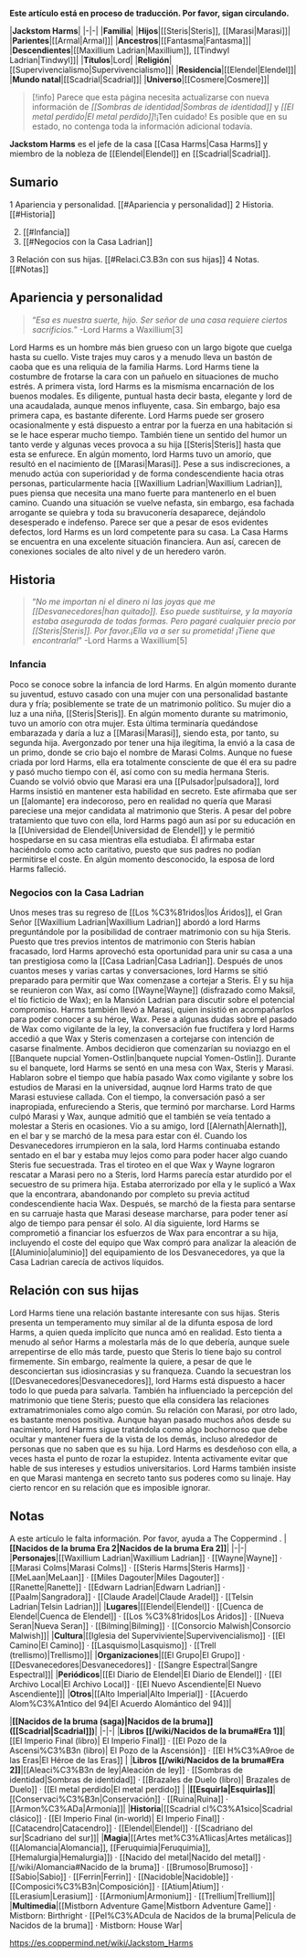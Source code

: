 **Este artículo está en proceso de traducción. Por favor, sigan circulando.**


|**Jackstom Harms**|
|-|-|
|**Familia**|
|**Hijos**|[[Steris\|Steris]], [[Marasi\|Marasi]]|
|**Parientes**|[[Armal\|Armal]]|
|**Ancestros**|[[Fantasma\|Fantasma]]|
|**Descendientes**|[[Maxillium Ladrian\|Maxillium]], [[Tindwyl Ladrian\|Tindwyl]]|
|**Títulos**|Lord|
|**Religión**|[[Supervivencialismo\|Supervivencialismo]]|
|**Residencia**|[[Elendel\|Elendel]]|
|**Mundo natal**|[[Scadrial\|Scadrial]]|
|**Universo**|[[Cosmere\|Cosmere]]|

> [!info] Parece que esta página necesita actualizarse con nueva información de *[[Sombras de identidad\|Sombras de identidad]]* y *[[El metal perdido\|El metal perdido]]*!¡Ten cuidado! Es posible que en su estado, no contenga toda la información adicional todavía.

**Jackstom Harms** es el jefe de la casa [[Casa Harms\|Casa Harms]] y miembro de la nobleza de [[Elendel\|Elendel]] en [[Scadrial\|Scadrial]].

## Sumario

1 Apariencia y personalidad. [[#Apariencia y personalidad]] 
2 Historia. [[#Historia]] 

2. [[#Infancia]] 
2. [[#Negocios con la Casa Ladrian]] 


3 Relación con sus hijas. [[#Relaci.C3.B3n con sus hijas]] 
4 Notas. [[#Notas]] 


## Apariencia y personalidad
>“*Esa es nuestra suerte, hijo. Ser señor de una casa requiere ciertos sacrificios.*”
\-Lord Harms a Waxillium[3]

Lord Harms es un hombre más bien grueso con un largo bigote que cuelga hasta su cuello. Viste trajes muy caros y a menudo lleva un bastón de caoba que es una reliquia de la familia Harms. Lord Harms tiene la costumbre de frotarse la cara con un pañuelo en situaciones de mucho estrés.
A primera vista, lord Harms es la mismísma encarnación de los buenos modales. Es diligente, puntual hasta decir basta, elegante y lord de una acaudalada, aunque menos influyente, casa. Sin embargo, bajo esa primera capa, es bastante diferente. Lord Harms puede ser grosero ocasionalmente y está dispuesto a entrar por la fuerza en una habitación si se le hace esperar mucho tiempo. También tiene un sentido del humor un tanto verde y algunas veces provoca a su hija [[Steris\|Steris]] hasta que esta se enfurece. En algún momento, lord Harms tuvo un amorío, que resultó en el nacimiento de [[Marasi\|Marasi]]. Pese a sus indiscreciones, a menudo actúa con superioridad y de forma condescendiente hacia otras personas, particularmente hacia [[Waxillium Ladrian\|Waxillium Ladrian]], pues piensa que necesita una mano fuerte para mantenerlo en el buen camino. Cuando una situación se vuelve nefasta, sin embargo, esa fachada arrogante se quiebra y toda su bravuconería desaparece, dejándolo desesperado e indefenso.
Parece ser que a pesar de esos evidentes defectos, lord Harms es un lord competente para su casa. La Casa Harms se encuentra en una excelente situación financiera. Aun así, carecen de conexiones sociales de alto nivel y de un heredero varón.

## Historia
>“*No me importan ni el dinero ni las joyas que me [[Desvanecedores\|han quitado]]. Eso puede sustituirse, y la mayoría estaba asegurada de todas formas. Pero pagaré cualquier precio por [[Steris\|Steris]]. Por favor.¡Ella va a ser su prometida! ¡Tiene que encontrarla!*”
\-Lord Harms a Waxillium[5]

### Infancia
Poco se conoce sobre la infancia de lord Harms. En algún momento durante su juventud, estuvo casado con una mujer con una personalidad bastante dura y fría; posiblemente se trate de un matrimonio político. Su mujer dio a luz a una niña, [[Steris\|Steris]]. En algún momento durante su matrimonio, tuvo un amorío con otra mujer. Esta última terminaría quedándose embarazada y daría a luz a [[Marasi\|Marasi]], siendo esta, por tanto, su segunda hija. Avergonzado por tener una hija ilegítima, la envió a la casa de un primo, donde se crio bajo el nombre de Marasi Colms. Aunque no fuese criada por lord Harms, ella era totalmente consciente de que él era su padre y pasó mucho tiempo con él, así como con su media hermana Steris.
Cuando se volvió obvio que Marasi era una [[Pulsador\|pulsadora]], lord Harms insistió en mantener esta habilidad en secreto. Este afirmaba que ser un [[alomante] era indecoroso, pero en realidad no quería que Marasi pareciese una mejor candidata al matrimonio que Steris. A pesar del pobre tratamiento que tuvo con ella, lord Harms pagó aun así por su educación en la [[Universidad de Elendel\|Universidad de Elendel]] y le permitió hospedarse en su casa mientras ella estudiaba. Él afirmaba estar haciéndolo como acto caritativo, puesto que sus padres no podían permitirse el coste. En algún momento desconocido, la esposa de lord Harms falleció.

### Negocios con la Casa Ladrian
Unos meses tras su regreso de [[Los %C3%81ridos\|los Áridos]], el Gran Señor [[Waxillium Ladrian\|Waxillium Ladrian]] abordó a lord Harms preguntándole por la posibilidad de contraer matrimonio con su hija Steris. Puesto que tres previos intentos de matrimonio con Steris habían fracasado, lord Harms aprovechó esta oportunidad para unir su casa a una tan prestigiosa como la [[Casa Ladrian\|Casa Ladrian]]. Después de unos cuantos meses y varias cartas y conversaciones, lord Harms se sitió preparado para permitir que Wax comenzase a cortejar a Steris. Él y su hija se reunieron con Wax, así como [[Wayne\|Wayne]] (disfrazado como Maksil, el tío ficticio de Wax); en la Mansión Ladrian para discutir sobre el potencial compromiso. Harms también llevó a Marasi, quien insistió en acompañarlos para poder conocer a su héroe, Wax. Pese a algunas dudas sobre el pasado de Wax como vigilante de la ley, la conversación fue fructífera y lord Harms accedió a que Wax y Steris comenzasen a cortejarse con intención de casarse finalmente. Ambos decidieron que comenzarían su noviazgo en el [[Banquete nupcial Yomen-Ostlin\|banquete nupcial Yomen-Ostlin]].
Durante su el banquete, lord Harms se sentó en una mesa con Wax, Steris y Marasi. Hablaron sobre el tiempo que había pasado Wax como vigilante y sobre los estudios de Marasi en la universidad, auqnue lord Harms trato de que Marasi estuviese callada. Con el tiempo, la conversación pasó a ser inapropiada, enfureciendo a Steris, que terminó por marcharse. Lord Harms culpó Marasi y Wax, aunque admitió que el también se veía tentado a molestar a Steris en ocasiones. Vio a su amigo, lord [[Alernath\|Alernath]], en el bar y se marchó de la mesa para estar con él. Cuando los Desvanecedores irrumpieron en la sala, lord Harms continuaba estando sentado en el bar y estaba muy lejos como para poder hacer algo cuando Steris fue secuestrada.
Tras el tiroteo en el que Wax y Wayne lograron rescatar a Marasi pero no a Steris, lord Harms parecía estar aturdido por el secuestro de su primera hija. Estaba aterrorizado por ella y le suplicó a Wax que la encontrara, abandonando por completo su previa actitud condescendiente hacia Wax. Después, se marchó de la fiesta para sentarse en su carruaje hasta que Marasi desease marcharse, para poder tener así algo de tiempo para pensar él solo. Al día siguiente, lord Harms se comprometió a financiar los esfuerzos de Wax para encontrar a su hija, incluyendo el coste del equipo que Wax compró para analizar la aleación de [[Aluminio\|aluminio]] del equipamiento de los Desvanecedores, ya que la Casa Ladrian carecía de activos líquidos.

## Relación con sus hijas
Lord Harms tiene una relación bastante interesante con sus hijas. Steris presenta un temperamento muy similar al de la difunta esposa de lord Harms, a quien queda implícito que nunca amó en realidad. Esto tienta a menudo al señor Harms a molestarla más de lo que debería, aunque suele arrepentirse de ello más tarde, puesto que Steris lo tiene bajo su control firmemente. Sin embargo, realmente la quiere, a pesar de que le desconciertan sus idiosincrasias y su franqueza. Cuando la secuestran los [[Desvanecedores\|Desvanecedores]], lord Harms está dispuesto a hacer todo lo que pueda para salvarla. También ha influenciado la percepción del matrimonio que tiene Steris; puesto que ella considera las relaciones extramatrimoniales como algo común.
Su relación con Marasi, por otro lado, es bastante menos positiva. Aunque hayan pasado muchos años desde su nacimiento, lord Harms sigue tratándola como algo bochornoso que debe ocultar y mantener fuera de la vista de los demás, incluso alrededor de personas que no saben que es su hija. Lord Harms es desdeñoso con ella, a veces hasta el punto de rozar la estupidez. Intenta activamente evitar que hable de sus intereses y estudios universitarios. Lord Harms también insiste en que Marasi mantenga en secreto tanto sus poderes como su linaje. Hay cierto rencor en su relación que es imposible ignorar.

## Notas

A este artículo le falta información. Por favor, ayuda a The Coppermind .
|**[[Nacidos de la bruma Era 2\|Nacidos de la bruma Era 2]]**|
|-|-|
|**Personajes**|[[Waxillium Ladrian\|Waxillium Ladrian]] · [[Wayne\|Wayne]] · [[Marasi Colms\|Marasi Colms]] · [[Steris Harms\|Steris Harms]] · [[MeLaan\|MeLaan]] · [[Miles Dagouter\|Miles Dagouter]] · [[Ranette\|Ranette]] · [[Edwarn Ladrian\|Edwarn Ladrian]] · [[Paalm\|Sangradora]] · [[Claude Aradel\|Claude Aradel]] · [[Telsin Ladrian\|Telsin Ladrian]]|
|**Lugares**|[[Elendel\|Elendel]] · [[Cuenca de Elendel\|Cuenca de Elendel]] · [[Los %C3%81ridos\|Los Áridos]] · [[Nueva Seran\|Nueva Seran]] · [[Bilming\|Bilming]] · [[Consorcio Malwish\|Consorcio Malwish]]|
|**Cultura**|[[Iglesia del Superviviente\|Supervivencialismo]] · [[El Camino\|El Camino]] · [[Lasquismo\|Lasquismo]] · [[Trell (trellismo)\|Trellismo]]|
|**Organizaciones**|[[El Grupo\|El Grupo]] · [[Desvanecedores\|Desvanecedores]] · [[Sangre Espectral\|Sangre Espectral]]|
|**Periódicos**|[[El Diario de Elendel\|El Diario de Elendel]] · [[El Archivo Local\|El Archivo Local]] · [[El Nuevo Ascendiente\|El Nuevo Ascendiente]]|
|**Otros**|[[Alto Imperial\|Alto Imperial]] · [[Acuerdo Alom%C3%A1ntico del 94\|El Acuerdo Alomántico del 94]]|

|**[[Nacidos de la bruma (saga)\|Nacidos de la bruma]] ([[Scadrial\|Scadrial]])**|
|-|-|
|**Libros [[/wiki/Nacidos de la bruma#Era 1]]**|[[El Imperio Final (libro)\| El Imperio Final]] · [[El Pozo de la Ascensi%C3%B3n (libro)\| El Pozo de la Ascensión]] · [[El H%C3%A9roe de las Eras\|El Héroe de las Eras]] |
|**Libros [[/wiki/Nacidos de la bruma#Era 2]]**|[[Aleaci%C3%B3n de ley\|Aleación de ley]] · [[Sombras de identidad\|Sombras de identidad]] · [[Brazales de Duelo (libro)\| Brazales de Duelo]] · [[El metal perdido\|El metal perdido]]  |
|**[[Esquirla\|Esquirlas]]**|[[Conservaci%C3%B3n\|Conservación]] · [[Ruina\|Ruina]] · [[Armon%C3%ADa\|Armonía]]|
|**Historia**|[[Scadrial cl%C3%A1sico\|Scadrial clásico]] · [[El Imperio Final (in-world)\| El Imperio Final]] · [[Catacendro\|Catacendro]] · [[Elendel\|Elendel]] · [[Scadriano del sur\|Scadriano del sur]]|
|**Magia**|[[Artes met%C3%A1licas\|Artes metálicas]] ([[Alomancia\|Alomancia]], [[Feruquimia\|Feruquimia]], [[Hemalurgia\|Hemalurgia]]) · [[Nacido del metal\|Nacido del metal]] · [[/wiki/Alomancia#Nacido de la bruma]] · [[Brumoso\|Brumoso]] · [[Sabio\|Sabio]] · [[Ferrin\|Ferrin]] · [[Nacidoble\|Nacidoble]] · [[Composici%C3%B3n\|Composición]] · [[Atium\|Atium]] · [[Lerasium\|Lerasium]] · [[Armonium\|Armonium]] · [[Trellium\|Trellium]]|
|**Multimedia**|[[Mistborn Adventure Game\|Mistborn Adventure Game‎‎]] · Mistborn: Birthright · [[Pel%C3%ADcula de Nacidos de la bruma\|Película de Nacidos de la bruma]] · Mistborn: House War|



https://es.coppermind.net/wiki/Jackstom_Harms